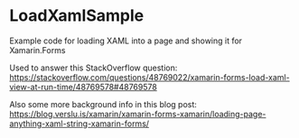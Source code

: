 # LoadXamlSample
Example code for loading XAML into a page and showing it for Xamarin.Forms

Used to answer this StackOverflow question: https://stackoverflow.com/questions/48769022/xamarin-forms-load-xaml-view-at-run-time/48769578#48769578

Also some more background info in this blog post: https://blog.verslu.is/xamarin/xamarin-forms-xamarin/loading-page-anything-xaml-string-xamarin-forms/
